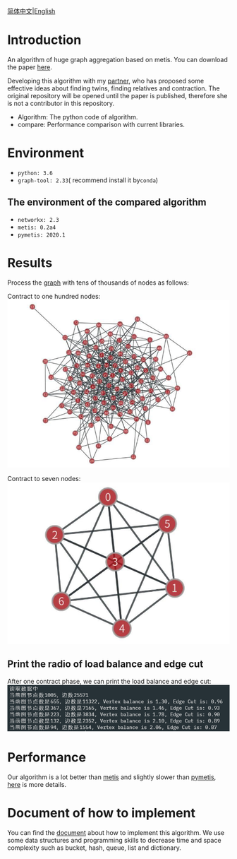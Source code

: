 [简体中文](https://github.com/muyuuuu/Graph-Aggregation-by-Metis/blob/main/README-zh-cn.md)|[English](https://github.com/muyuuuu/Graph-Aggregation-by-Metis/blob/main/README.md)

# Introduction

An algorithm of huge graph aggregation based on metis. You can download the paper [here](http://glaros.dtc.umn.edu/gkhome/node/1186).

Developing this algorithm with my [partner](https://github.com/dajiaozhu), who has proposed some effective ideas about finding twins, finding relatives and contraction. The original repository will be opened until the paper is published, therefore she is not a contributor in this repository.

- Algorithm: The python code of algorithm.
- compare: Performance comparison with current libraries.

# Environment

- `python: 3.6`
- `graph-tool: 2.33`( recommend install it by`conda`)

## The environment of the compared algorithm 

- `networkx: 2.3`
- `metis: 0.2a4`
- `pymetis: 2020.1`

# Results

Process the [graph](http://networkrepository.com/email-EU.php) with tens of thousands of nodes as follows:

Contract to one hundred nodes: ![](figure/2.jpg)

Contract to seven nodes: ![](figure/1.jpg)

## Print the radio of load balance and edge cut

After one contract phase, we can print the load balance and edge cut:![](figure/4.png)

# Performance

Our algorithm is a lot better than [metis](https://metis.readthedocs.io/en/latest/) and slightly slower than [pymetis](https://github.com/inducer/pymetis), [here](https://muyuuuu.github.io/2020/11/20/Metis/) is more details.

# Document of how to implement

You can find the [document](https://muyuuuu.github.io/2020/11/20/Metis/) about how to implement this algorithm. We use some data structures and programming skills to decrease time and space complexity such as bucket, hash, queue, list and dictionary.
